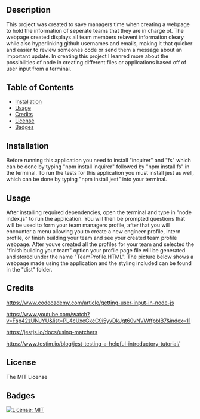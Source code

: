 # <Module-10-Employee-Profile-Generator>

## Description

This project was created to save managers time when creating a webpage to hold the information of seperate teams that they are in charge of. The webpage created displays all team members relavent information cleary while also hyperlinking github usernames and emails, making it that quicker and easier to review someones code or send them a message about an important update. In creating this project I leanred more about the possibilities of node in creating different files or applications based off of user input from a terminal.

## Table of Contents

- [Installation](#installation)
- [Usage](#usage)
- [Credits](#credits)
- [License](#license)
- [Badges](#badges)

## Installation

Before running this application you need to install "inquirer" and "fs" which can be done by typing "npm install inquirer" followed by "npm install fs" in the terminal. To run the tests for this application you must install jest as well, which can be done by typing "npm install jest" into your terminal.

## Usage

After installing required dependencies, open the terminal and type in "node index.js" to run the application. You will then be prompted questions that will be used to form your team managers profile, after that you will encounter a menu allowing you to create a new engineer profile, intern profile, or finish building your team and see your created team profile webpage. After youve created all the profiles for your team and selected the "finish building your team" option your profile page file will be generated and stored under the name "TeamProfile.HTML". The picture below shows a webpage made using the application and the styling included can be found in the "dist" folder.



## Credits

https://www.codecademy.com/article/getting-user-input-in-node-js

https://www.youtube.com/watch?v=Fsp42zUNJYU&list=PL4cUxeGkcC9i5yvDkJgt60vNVWffpblB7&index=11

https://jestjs.io/docs/using-matchers

https://www.testim.io/blog/jest-testing-a-helpful-introductory-tutorial/ 

## License

The MIT License

## Badges

[![License: MIT](https://img.shields.io/badge/License-MIT-yellow.svg)](https://opensource.org/licenses/MIT)